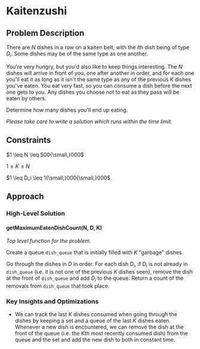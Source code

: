 # Kaitenzushi

## Problem Description

There are $N$ dishes in a row on a kaiten belt, with the $i\text{th}$ dish being of type $D_i$. Some dishes may be of the same type as one another.

You're very hungry, but you'd also like to keep things interesting. The $N$ dishes will arrive in front of you, one after another in order, and for each one you'll eat it as long as it isn't the same type as any of the previous $K$ dishes you've eaten. You eat very fast, so you can consume a dish before the next one gets to you. Any dishes you choose not to eat as they pass will be eaten by others.

Determine how many dishes you'll end up eating.

*Please take care to write a solution which runs within the time limit.*

## Constraints

$1 \leq N \leq 500{\small,}000$

$1 \leq K \leq N$

$1 \leq D_i \leq 1{\small,}000{\small,}000$

## Approach

### High-Level Solution

#### getMaximumEatenDishCount(N, D, K)

*Top level function for the problem.*

Create a queue ```dish_queue``` that is initially filled with $K$ "garbage" dishes.

Go through the dishes in $D$ in order. For each dish $D_i$, if $D_i$ is not already in ```dish_queue``` (i.e. it is not one of the previous $K$ dishes seen), remove the dish at the front of ```dish_queue``` and add $D_i$ to the queue. Return a count of the removals from ```dish_queue``` that took place. 

### Key Insights and Optimizations

- We can track the last $K$ dishes consumed when going through the dishes by keeping a set and a queue of the last $K$ dishes eaten. Whenever a new dish is encountered, we can remove the dish at the front of the queue (i.e. the Kth most recently consumed dish) from the queue and the set and add the new dish to both in constant time.